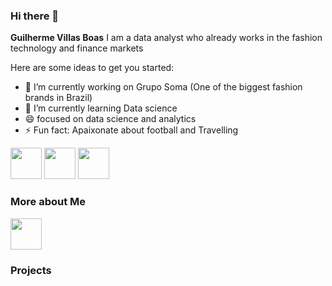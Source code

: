 ### Hi there 👋


**Guilherme Villas Boas** I am a data analyst who already works in the fashion technology and finance markets

Here are some ideas to get you started:

- 🔭 I’m currently working on Grupo Soma (One of the biggest fashion brands in Brazil)
- 🌱 I’m currently learning Data science
- 😄 focused on data science and analytics
- ⚡ Fun fact: Apaixonate about football and Travelling
<div display="inline">
    <img src="https://cdn.jsdelivr.net/gh/devicons/devicon/icons/python/python-original.svg" width="50"/>
    <img src="https://cdn.jsdelivr.net/gh/devicons/devicon/icons/mysql/mysql-original.svg" width="50"/>
    <img src="https://cdn.jsdelivr.net/gh/devicons/devicon/icons/googlecloud/googlecloud-original.svg" width="50"/>


### More about Me 
</div>
<a href="https://www.linkedin.com/in/guilhermevillas/">
<img src="https://cdn.jsdelivr.net/gh/devicons/devicon/icons/linkedin/linkedin-original.svg" width ="50"/>
          
</a>

### Projects
